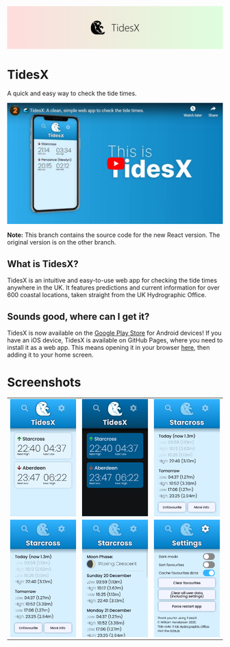 ![TidesX Banner](images/banner.png)

# TidesX
A quick and easy way to check the tide times.

[<img src="images/trailer_thumbnail.png" width=600>](https://www.youtube.com/watch?v=vz3CJ-kDiPc)

**Note:** This branch contains the source code for the new React version. The original version is on the other branch.

## What is TidesX?
TidesX is an intuitive and easy-to-use web app for checking the tide times anywhere in the UK. It features predictions and current information for over 600 coastal locations, taken straight from the UK Hydrographic Office.

## Sounds good, where can I get it?
TidesX is now available on the [Google Play Store](https://play.google.com/store/apps/details?id=com.whenderson.tidesx) for Android devices! If you have an iOS device, TidesX is available on GitHub Pages, where you need to install it as a web app. This means opening it in your browser [here](https://w-henderson.github.io/TidesX), then adding it to your home screen.

# Screenshots
| | | |
|:-------------------------:|:-------------------------:|:-------------------------:|
|<img width="400" src="images/screenshots/homepage.png">  |  <img width="400" src="images/screenshots/darkmode.png">  |  <img width="400" src="images/screenshots/detail.png">|
|<img width="400" src="images/screenshots/detail.png">  |  <img width="400" src="images/screenshots/moreinfo.png">  |  <img width="400" src="images/screenshots/settings.png">|